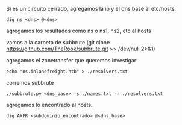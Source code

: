 
Si es un circuito cerrado, agregamos la ip y el dns base al etc/hosts.


    dig ns <dns> @<dns>

agregamos los resultados como ns o ns1, ns2, etc al hosts


vamos a la carpeta de subbrute (git clone https://github.com/TheRook/subbrute.git >> /dev/null 2>&1)

agregamos el zonetransfer que queremos investigar:

    echo "ns.inlanefreight.htb" > ./resolvers.txt 

corremos subbrute

    ./subbrute.py <dns_base> -s ./names.txt -r ./resolvers.txt

agregamos lo encontrado al hosts.

    dig AXFR <subdominio_encontrado> @<dns_base>
